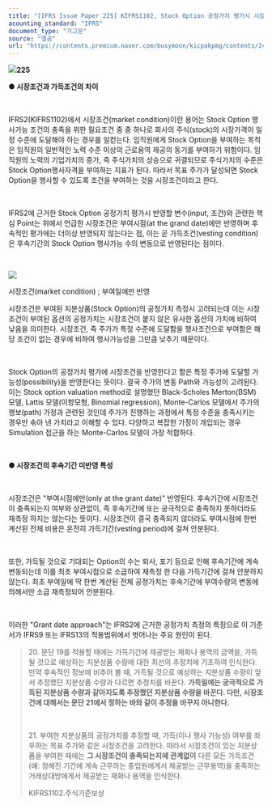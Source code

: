 ```yaml
---
title: "[IFRS Issue Paper 225] KIFRS1102, Stock Option 공정가치 평가시 시장조건(market condition)의 반영"
acounting_standard: "IFRS"
document_type: "기고문"
source: "엘곰"
url: "https://contents.premium.naver.com/busymoon/kicpakpmg/contents/240914220349984hj"
---
```

![](https://n2.news.naver.com/l.gif?type=content)**225**

**● 시장조건과 가득조건의 차이**

​

IFRS2(KIFRS1102)에서 시장조건(market condition)이란 용어는 Stock Option 행사가능 조건의 충족을 위한 필요조건 중 중 하나로 회사의 주식(stock)의 시장가격이 일정 수준에 도달해야 하는 경우를 일컫는다. 임직원에게 Stock Option을 부여하는 목적은 임직원의 일반적인 노력 수준 이상의 근로용역 제공의 동기를 부여하기 위함이다. 임직원의 노력의 기업가치의 증가, 즉 주식가치의 상승으로 귀결되므로 주식가치의 수준은 Stock Option행사자격을 부여하는 지표가 된다. 따라서 목표 주가가 달성되면 Stock Option을 행사할 수 있도록 조건을 부여하는 것을 시장조건이라고 한다.

​

IFRS2에 근거한 Stock Option 공정가치 평가시 반영할 변수(input, 조건)와 관련한 핵심 Point는 위에서 언급한 시장조건은 부여시점(at the grand date)에만 반영하며 후속적인 평가에는 더이상 반영되지 않는다는 점, 이는 곧 가득조건(vesting condition)은 후속기간의 Stock Option 행사가능 수의 변동으로 반영된다는 점이다.

​

![](https://scs-phinf.pstatic.net/MjAyNDA5MTRfMjY0/MDAxNzI2MzE2NTQzODMy.PwdnWez-UAe_PW-1-8F1v_gihlZFjKpbZs-jPlMEef0g.8LqX58cI9oy6Z66ENzGkAo_SHjp9XF2ZvIvXT8M6cf8g.PNG/image.png?type=w800)

시장조건(market condition) ; 부여일에만 반영

시장조건은 부여된 지분상품(Stock Option)의 공정가치 측정시 고려되는데 이는 시장조건이 부여된 옵션의 공정가치는 시장조건이 붙지 않은 유사한 옵션의 가치에 비하여 낮음을 의미한다. 시장조건, 즉 주가가 특정 수준에 도달함을 행사조건으로 부여함은 해당 조건이 없는 경우에 비하여 행사가능성을 그만큼 낮추기 때문이다.

​

Stock Option의 공정가치 평가에 시장조건을 반영한다고 함은 특정 주가에 도달할 가능성(possibility)을 반영한다는 뜻이다. 결국 주가의 변동 Path와 가능성이 고려된다. 이는 Stock option valuation method로 설명했던 Black-Scholes Merton(BSM) 모델, Lattis 모델(이항모형, Binomial regression), Monte-Carlos 모델에서 주가의 행보(path) 가정과 관련된 것인데 주가가 진행하는 과정에서 특정 수준을 충족시키는 경우만 솎아 낸 가치라고 이해할 수 있다. 다양하고 복잡한 가정이 개입되는 경우 Simulation 접근을 하는 Monte-Carlos 모델이 가장 적합하다.

​

**● 시장조건의 후속기간 미반영 특성**

​

시장조건은 "부여시점에만(only at the grant date)" 반영된다. 후속기간에 시장조건이 충족되는지 여부와 상관없이, 즉 후속기간에 또는 궁극적으로 충족하지 못하더라도 재측정 하지는 않는다는 뜻이다. 시장조건이 결국 충족되지 않더라도 부여시점에 한번 계산된 전체 비용은 온전히 가득기간(vesting period)에 걸쳐 안분된다.

​

또한, 가득될 것으로 기대되는 Option의 수는 퇴사, 포기 등으로 인해 후속기간에 계속 변동되는데 이를 최초 부여시점으로 소급하여 재측정 한 다음 가득기간에 걸쳐 안분하지 않는다. 최초 부여일에 딱 한번 계산된 전체 공정가치는 후속기간에 부여수량의 변동에 의해서만 소급 재측정되어 안분된다.

​

이러한 "Grant date approach"는 IFRS2에 근거한 공정가치 측정의 특징으로 이 기준서가 IFRS9 또는 IFRS13의 적용범위에서 벗어나는 주요 원인이 된다.

> 20\. 문단 19를 적용할 때에는 가득기간에 제공받는 재화나 용역의 금액을, 가득될 것으로 예상하는 지분상품 수량에 대한 최선의 추정치에 기초하여 인식한다. 만약 후속적인 정보에 비추어 볼 때, 가득될 것으로 예상하는 지분상품 수량이 앞서 추정했던 지분상품 수량과 다르면 추정치를 바꾼다. **가득일에는 궁극적으로 가득된 지분상품 수량과 같아지도록 추정했던 지분상품 수량을 바꾼다. 다만, 시장조건에 대해서는 문단 21에서 정하는 바와 같이 추정을 바꾸지 아니한다.**
> 
> ​
> 
> 21\. 부여한 지분상품의 공정가치를 추정할 때, 가득(이나 행사 가능성) 여부를 좌우하는 목표 주가와 같은 시장조건을 고려한다. 따라서 시장조건이 있는 지분상품을 부여한 때에는 **그 시장조건이 충족되는지에 관계없이** 다른 모든 가득조건(예: 정해진 기간에 계속 근무하는 종업원에게서 제공받는 근무용역)을 충족하는 거래상대방에게서 제공받는 재화나 용역을 인식한다.
> 
> KIFRS1102.주식기준보상